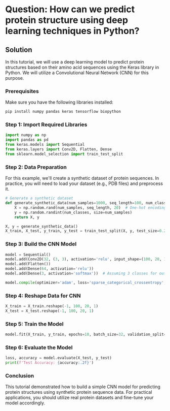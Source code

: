 # Question: How can we predict protein structure using deep learning techniques in Python?

## Solution

In this tutorial, we will use a deep learning model to predict protein structures based on their amino acid sequences using the Keras library in Python. We will utilize a Convolutional Neural Network (CNN) for this purpose.

### Prerequisites
Make sure you have the following libraries installed:
```bash
pip install numpy pandas keras tensorflow biopython
```

### Step 1: Import Required Libraries
```python
import numpy as np
import pandas as pd
from keras.models import Sequential
from keras.layers import Conv2D, Flatten, Dense
from sklearn.model_selection import train_test_split
```

### Step 2: Data Preparation
For this example, we'll create a synthetic dataset of protein sequences. In practice, you will need to load your dataset (e.g., PDB files) and preprocess it.

```python
# Generate a synthetic dataset
def generate_synthetic_data(num_samples=1000, seq_length=100, num_classes=3):
    X = np.random.rand(num_samples, seq_length, 20)  # One-hot encoding for 20 amino acids
    y = np.random.randint(num_classes, size=num_samples)
    return X, y

X, y = generate_synthetic_data()
X_train, X_test, y_train, y_test = train_test_split(X, y, test_size=0.2, random_state=42)
```

### Step 3: Build the CNN Model
```python
model = Sequential()
model.add(Conv2D(32, (3, 3), activation='relu', input_shape=(100, 20, 1)))
model.add(Flatten())
model.add(Dense(64, activation='relu'))
model.add(Dense(3, activation='softmax'))  # Assuming 3 classes for output

model.compile(optimizer='adam', loss='sparse_categorical_crossentropy', metrics=['accuracy'])
```

### Step 4: Reshape Data for CNN
```python
X_train = X_train.reshape(-1, 100, 20, 1)
X_test = X_test.reshape(-1, 100, 20, 1)
```

### Step 5: Train the Model
```python
model.fit(X_train, y_train, epochs=10, batch_size=32, validation_split=0.1)
```

### Step 6: Evaluate the Model
```python
loss, accuracy = model.evaluate(X_test, y_test)
print(f'Test Accuracy: {accuracy:.2f}')
```

### Conclusion
This tutorial demonstrated how to build a simple CNN model for predicting protein structures using synthetic protein sequence data. For practical applications, you should utilize real protein datasets and fine-tune your model accordingly.